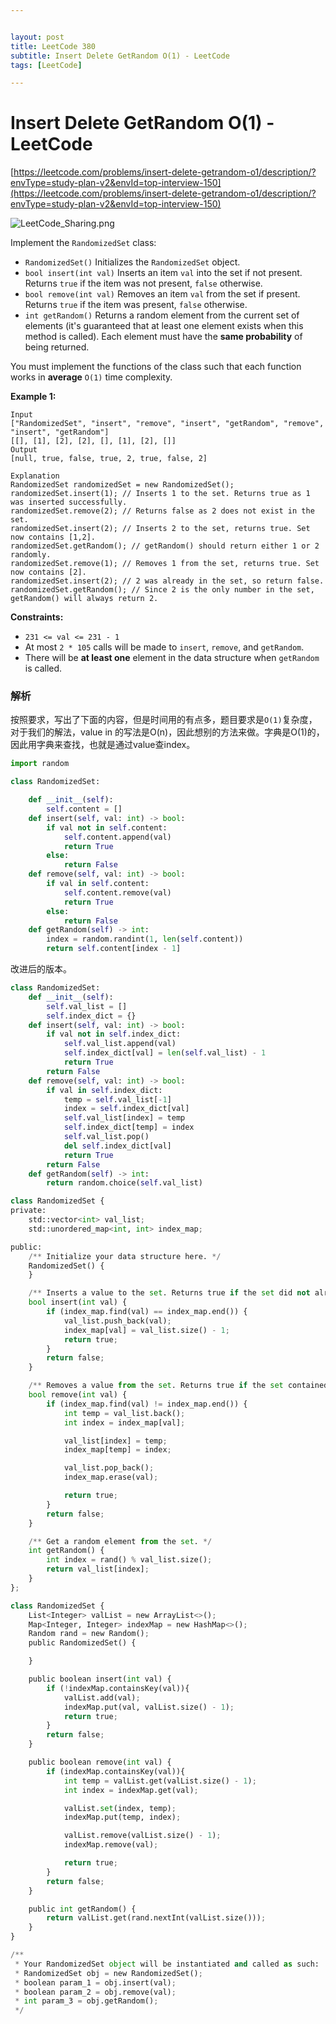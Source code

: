 ```yaml
---


layout: post
title: LeetCode 380
subtitle: Insert Delete GetRandom O(1) - LeetCode
tags: [LeetCode]

---
```


<head>
    <script src="https://cdn.mathjax.org/mathjax/latest/MathJax.js?config=TeX-AMS-MML_HTMLorMML" type="text/javascript"></script>
    <script type="text/x-mathjax-config">
        MathJax.Hub.Config({
            tex2jax: {
            skipTags: ['script', 'noscript', 'style', 'textarea', 'pre'],
            inlineMath: [['$','$']]
            }
        });
    </script>
</head>


# Insert Delete GetRandom O(1) - LeetCode

[https://leetcode.com/problems/insert-delete-getrandom-o1/description/?envType=study-plan-v2&envId=top-interview-150](https://leetcode.com/problems/insert-delete-getrandom-o1/description/?envType=study-plan-v2&envId=top-interview-150)

![LeetCode_Sharing.png](Insert%20Delete%20GetRandom%20O(1)%20-%20LeetCode%20c66efc8069264187b2c42b0b2543ee75/LeetCode_Sharing.png)

Implement the `RandomizedSet` class:

- `RandomizedSet()` Initializes the `RandomizedSet` object.
- `bool insert(int val)` Inserts an item `val` into the set if not present. Returns `true` if the item was not present, `false` otherwise.
- `bool remove(int val)` Removes an item `val` from the set if present. Returns `true` if the item was present, `false` otherwise.
- `int getRandom()` Returns a random element from the current set of elements (it's guaranteed that at least one element exists when this method is called). Each element must have the **same probability** of being returned.

You must implement the functions of the class such that each function works in **average** `O(1)` time complexity.

**Example 1:**

```
Input
["RandomizedSet", "insert", "remove", "insert", "getRandom", "remove", "insert", "getRandom"]
[[], [1], [2], [2], [], [1], [2], []]
Output
[null, true, false, true, 2, true, false, 2]

Explanation
RandomizedSet randomizedSet = new RandomizedSet();
randomizedSet.insert(1); // Inserts 1 to the set. Returns true as 1 was inserted successfully.
randomizedSet.remove(2); // Returns false as 2 does not exist in the set.
randomizedSet.insert(2); // Inserts 2 to the set, returns true. Set now contains [1,2].
randomizedSet.getRandom(); // getRandom() should return either 1 or 2 randomly.
randomizedSet.remove(1); // Removes 1 from the set, returns true. Set now contains [2].
randomizedSet.insert(2); // 2 was already in the set, so return false.
randomizedSet.getRandom(); // Since 2 is the only number in the set, getRandom() will always return 2.

```

**Constraints:**

- `231 <= val <= 231 - 1`
- At most `2 * 105` calls will be made to `insert`, `remove`, and `getRandom`.
- There will be **at least one** element in the data structure when `getRandom` is called.

### 解析

按照要求，写出了下面的内容，但是时间用的有点多，题目要求是`O(1)`复杂度，对于我们的解法，value in 的写法是O(n)，因此想别的方法来做。字典是O(1)的，因此用字典来查找，也就是通过value查index。

```python
import random

class RandomizedSet:

    def __init__(self):
        self.content = []
    def insert(self, val: int) -> bool:
        if val not in self.content:
            self.content.append(val)
            return True
        else:
            return False
    def remove(self, val: int) -> bool:
        if val in self.content:
            self.content.remove(val)
            return True
        else:
            return False
    def getRandom(self) -> int:
        index = random.randint(1, len(self.content))
        return self.content[index - 1]
```

改进后的版本。

```python
class RandomizedSet:
    def __init__(self):
        self.val_list = []
        self.index_dict = {}
    def insert(self, val: int) -> bool:
        if val not in self.index_dict:
            self.val_list.append(val)
            self.index_dict[val] = len(self.val_list) - 1
            return True
        return False
    def remove(self, val: int) -> bool:
        if val in self.index_dict:
            temp = self.val_list[-1]
            index = self.index_dict[val]
            self.val_list[index] = temp
            self.index_dict[temp] = index
            self.val_list.pop()
            del self.index_dict[val]
            return True
        return False
    def getRandom(self) -> int:
        return random.choice(self.val_list)
```

```python
class RandomizedSet {
private:
    std::vector<int> val_list;
    std::unordered_map<int, int> index_map;

public:
    /** Initialize your data structure here. */
    RandomizedSet() {
    }

    /** Inserts a value to the set. Returns true if the set did not already contain the specified element. */
    bool insert(int val) {
        if (index_map.find(val) == index_map.end()) {
            val_list.push_back(val);
            index_map[val] = val_list.size() - 1;
            return true;
        }
        return false;
    }

    /** Removes a value from the set. Returns true if the set contained the specified element. */
    bool remove(int val) {
        if (index_map.find(val) != index_map.end()) {
            int temp = val_list.back();
            int index = index_map[val];

            val_list[index] = temp;
            index_map[temp] = index;

            val_list.pop_back();
            index_map.erase(val);

            return true;
        }
        return false;
    }

    /** Get a random element from the set. */
    int getRandom() {
        int index = rand() % val_list.size();
        return val_list[index];
    }
};
```

```python
class RandomizedSet {
    List<Integer> valList = new ArrayList<>();
    Map<Integer, Integer> indexMap = new HashMap<>();
    Random rand = new Random();
    public RandomizedSet() {

    }

    public boolean insert(int val) {
        if (!indexMap.containsKey(val)){
            valList.add(val);
            indexMap.put(val, valList.size() - 1);
            return true;
        }
        return false;
    }

    public boolean remove(int val) {
        if (indexMap.containsKey(val)){
            int temp = valList.get(valList.size() - 1);
            int index = indexMap.get(val);

            valList.set(index, temp);
            indexMap.put(temp, index);

            valList.remove(valList.size() - 1);
            indexMap.remove(val);

            return true;
        }
        return false;
    }

    public int getRandom() {
        return valList.get(rand.nextInt(valList.size()));
    }
}

/**
 * Your RandomizedSet object will be instantiated and called as such:
 * RandomizedSet obj = new RandomizedSet();
 * boolean param_1 = obj.insert(val);
 * boolean param_2 = obj.remove(val);
 * int param_3 = obj.getRandom();
 */
```